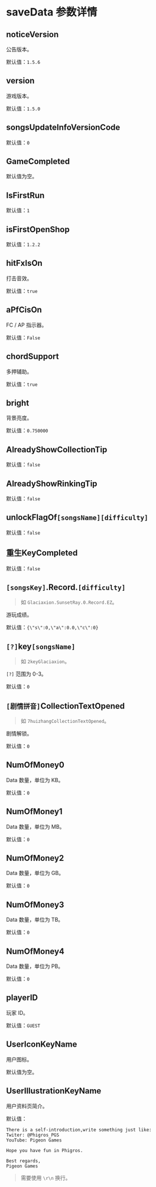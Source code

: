 # saveData 参数详情

## noticeVersion
公告版本。

默认值：`1.5.6`

## version
游戏版本。

默认值：`1.5.0`

## songsUpdateInfoVersionCode

默认值：`0`

## GameCompleted

默认值为空。

## IsFirstRun

默认值：`1`

## isFirstOpenShop

默认值：`1.2.2`

## hitFxIsOn
打击音效。

默认值：`true`

## aPfCisOn
FC / AP 指示器。

默认值：`False`

## chordSupport
多押辅助。

默认值：`true`

## bright
背景亮度。

默认值：`0.750000`

## AlreadyShowCollectionTip

默认值：`false`

## AlreadyShowRinkingTip

默认值：`false`

## unlockFlagOf`[songsName][difficulty]`

默认值：`false`

## 重生KeyCompleted

默认值：`false`

## `[songsKey]`.Record.`[difficulty]`
> 如 `Glaciaxion.SunsetRay.0.Record.EZ`。

游玩成绩。

默认值：`{\"s\":0,\"a\":0.0,\"c\":0}`

## `[?]`key`[songsName]`
> 如 `2keyGlaciaxion`。

`[?]` 范围为 0-3。

默认值：`0`

## `[剧情拼音]`CollectionTextOpened
> 如 `7huizhangCollectionTextOpened`。

剧情解锁。

默认值：`0`

## NumOfMoney0
Data 数量，单位为 KB。

默认值：`0`

## NumOfMoney1
Data 数量，单位为 MB。

默认值：`0`

## NumOfMoney2
Data 数量，单位为 GB。

默认值：`0`

## NumOfMoney3
Data 数量，单位为 TB。

默认值：`0`

## NumOfMoney4
Data 数量，单位为 PB。

默认值：`0`

## playerID
玩家 ID。

默认值：`GUEST`

## UserIconKeyName
用户图标。

默认值为空。

## UserIllustrationKeyName
用户资料页简介。

默认值：
```
There is a self-introduction,write something just like:
Twiter: @Phigros_PGS
YouTube: Pigeon Games

Hope you have fun in Phigros.

Best regards,
Pigeon Games
```
> 需要使用 `\r\n` 换行。